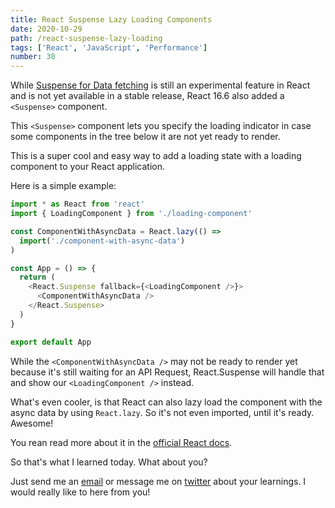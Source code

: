 ```yaml
---
title: React Suspense Lazy Loading Components
date: 2020-10-29
path: /react-suspense-lazy-loading
tags: ['React', 'JavaScript', 'Performance']
number: 30
---
```


While
[Suspense for Data fetching](https://reactjs.org/docs/concurrent-mode-suspense.html)
is still an experimental feature in React and is not yet available in a stable
release, React 16.6 also added a `<Suspense>` component.

This `<Suspense>` component lets you specify the loading indicator in case some
components in the tree below it are not yet ready to render.

This is a super cool and easy way to add a loading state with a loading
component to your React application.

Here is a simple example:

```javascript
import * as React from 'react'
import { LoadingComponent } from './loading-component'

const ComponentWithAsyncData = React.lazy(() =>
  import('./component-with-async-data')
)

const App = () => {
  return (
    <React.Suspense fallback={<LoadingComponent />}>
      <ComponentWithAsyncData />
    </React.Suspense>
  )
}

export default App
```

While the `<ComponentWithAsyncData />` may not be ready to render yet because
it's still waiting for an API Request, React.Suspense will handle that and show
our `<LoadingComponent />` instead.

What's even cooler, is that React can also lazy load the component with the
async data by using `React.lazy`. So it's not even imported, until it's ready.
Awesome!

You rean read more about it in the
[official React docs](https://reactjs.org/docs/react-api.html#reactsuspense).

So that's what I learned today. What about you?

Just send me an [email](mailto:marco@marcoheine.com) or message me on
[twitter](https://twitter.com/home) about your learnings. I would really like to
here from you!
